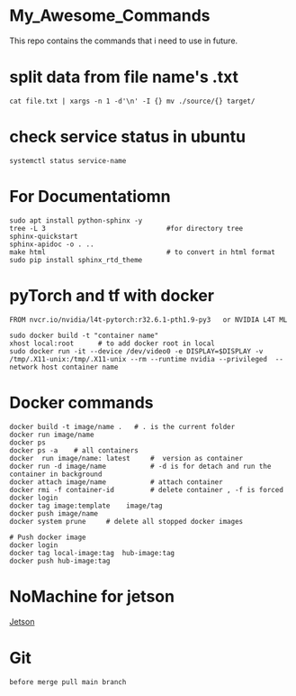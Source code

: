 # My_Awesome_Commands
This repo contains  the commands that i need to use in future. 



# split data from file name's .txt
 ```
cat file.txt | xargs -n 1 -d'\n' -I {} mv ./source/{} target/
 ```
 
 # check service status in ubuntu
 ```
 systemctl status service-name
 ```


# For Documentatiomn
```
sudo apt install python-sphinx -y
tree -L 3                              #for directory tree
sphinx-quickstart
sphinx-apidoc -o . ..
make html                              # to convert in html format
sudo pip install sphinx_rtd_theme
```
# pyTorch and tf with docker 
```
FROM nvcr.io/nvidia/l4t-pytorch:r32.6.1-pth1.9-py3   or NVIDIA L4T ML

sudo docker build -t "container name"
xhost local:root      # to add docker root in local
sudo docker run -it --device /dev/video0 -e DISPLAY=$DISPLAY -v /tmp/.X11-unix:/tmp/.X11-unix --rm --runtime nvidia --privileged  --network host container name
```
# Docker commands
```
docker build -t image/name .   # . is the current folder 
docker run image/name
docker ps 
docker ps -a    # all containers
docker  run image/name: latest     #  version as container
docker run -d image/name           # -d is for detach and run the container in background
docker attach image/name           # attach container 
docker rmi -f container-id         # delete container , -f is forced
docker login
docker tag image:template    image/tag
docker push image/name
docker system prune     # delete all stopped docker images

# Push docker image
docker login
docker tag local-image:tag  hub-image:tag
docker push hub-image:tag
```
# NoMachine for jetson
[Jetson](https://www.nomachine.com/download/download&id=116&s=ARM)

# Git 
```
before merge pull main branch


```
